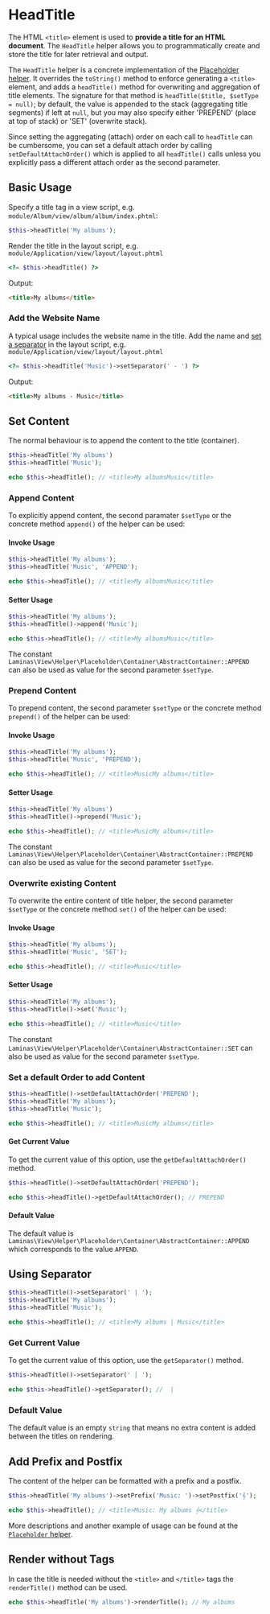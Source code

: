 # HeadTitle

The HTML `<title>` element is used to **provide a title for an HTML document**.
The `HeadTitle` helper allows you to programmatically create and store the title
for later retrieval and output.

The `HeadTitle` helper is a concrete implementation of the
[Placeholder helper](placeholder.md).
It overrides the `toString()` method to enforce generating a `<title>` element,
and adds a `headTitle()` method for overwriting and aggregation of title
elements. The signature for that method is `headTitle($title, $setType = null)`;
by default, the value is appended to the stack (aggregating title segments) if
left at `null`, but you may also specify either 'PREPEND' (place at top of
stack) or 'SET' (overwrite stack).

Since setting the aggregating (attach) order on each call to `headTitle` can be
cumbersome, you can set a default attach order by calling
`setDefaultAttachOrder()` which is applied to all `headTitle()` calls unless you
explicitly pass a different attach order as the second parameter.

## Basic Usage

Specify a title tag in a view script, e.g.
`module/Album/view/album/album/index.phtml`:

```php
$this->headTitle('My albums');
```

Render the title in the layout script, e.g.
`module/Application/view/layout/layout.phtml`

```php
<?= $this->headTitle() ?>
```

Output:

```html
<title>My albums</title>
```

### Add the Website Name

A typical usage includes the website name in the title. Add the name and [set a
separator](#using-separator) in the layout script, e.g.
`module/Application/view/layout/layout.phtml`

```php
<?= $this->headTitle('Music')->setSeparator(' - ') ?>
```

Output:

```html
<title>My albums - Music</title>
```

## Set Content

The normal behaviour is to append the content to the title (container).

```php
$this->headTitle('My albums')
$this->headTitle('Music');

echo $this->headTitle(); // <title>My albumsMusic</title>
```

### Append Content

To explicitly append content, the second paramater `$setType` or the concrete
method `append()` of the helper can be used:

#### Invoke Usage

```php
$this->headTitle('My albums');
$this->headTitle('Music', 'APPEND');

echo $this->headTitle(); // <title>My albumsMusic</title>
```

#### Setter Usage

```php
$this->headTitle('My albums');
$this->headTitle()->append('Music');

echo $this->headTitle(); // <title>My albumsMusic</title>
```

The constant `Laminas\View\Helper\Placeholder\Container\AbstractContainer::APPEND`
can also be used as value for the second parameter `$setType`.

### Prepend Content

To prepend content, the second parameter `$setType` or the concrete method
`prepend()` of the helper can be used:

#### Invoke Usage

```php
$this->headTitle('My albums');
$this->headTitle('Music', 'PREPEND');

echo $this->headTitle(); // <title>MusicMy albums</title>
```

#### Setter Usage

```php
$this->headTitle('My albums')
$this->headTitle()->prepend('Music');

echo $this->headTitle(); // <title>MusicMy albums</title>
```

The constant `Laminas\View\Helper\Placeholder\Container\AbstractContainer::PREPEND`
can also be used as value for the second parameter `$setType`.

### Overwrite existing Content

To overwrite the entire content of title helper, the second parameter `$setType`
or the concrete method `set()` of the helper can be used:

#### Invoke Usage

```php
$this->headTitle('My albums');
$this->headTitle('Music', 'SET');

echo $this->headTitle(); // <title>Music</title>
```

#### Setter Usage

```php
$this->headTitle('My albums');
$this->headTitle()->set('Music');

echo $this->headTitle(); // <title>Music</title>
```

The constant `Laminas\View\Helper\Placeholder\Container\AbstractContainer::SET`
can also be used as value for the second parameter `$setType`.

### Set a default Order to add Content

```php
$this->headTitle()->setDefaultAttachOrder('PREPEND');
$this->headTitle('My albums');
$this->headTitle('Music');

echo $this->headTitle(); // <title>MusicMy albums</title>
```

#### Get Current Value

To get the current value of this option, use the `getDefaultAttachOrder()`
method.

```php
$this->headTitle()->setDefaultAttachOrder('PREPEND');

echo $this->headTitle()->getDefaultAttachOrder(); // PREPEND
```

#### Default Value

The default value is
`Laminas\View\Helper\Placeholder\Container\AbstractContainer::APPEND` which
corresponds to the value `APPEND`.

## Using Separator

```php
$this->headTitle()->setSeparator(' | ');
$this->headTitle('My albums');
$this->headTitle('Music');

echo $this->headTitle(); // <title>My albums | Music</title>
```

### Get Current Value

To get the current value of this option, use the `getSeparator()`
method.

```php
$this->headTitle()->setSeparator(' | ');

echo $this->headTitle()->getSeparator(); //  |
```

### Default Value

The default value is an empty `string` that means no extra content is added
between the titles on rendering.

## Add Prefix and Postfix

The content of the helper can be formatted with a prefix and a postfix.

```php
$this->headTitle('My albums')->setPrefix('Music: ')->setPostfix('𝄞');

echo $this->headTitle(); // <title>Music: My albums 𝄞</title>
```

More descriptions and another example of usage can be found at the
[`Placeholder` helper](placeholder.md#aggregate-content).

## Render without Tags

In case the title is needed without the `<title>` and `</title>` tags the
`renderTitle()` method can be used.

```php
echo $this->headTitle('My albums')->renderTitle(); // My albums
```
